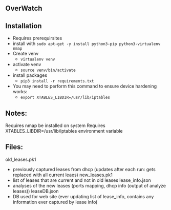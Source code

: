 ## OverWatch


## Installation

 - Requires prerequirsites
  - install with `sudo apt-get -y install python3-pip python3-virtualenv nmap`
- Create venv
    - `virtualenv venv`
- activate venv
    - `source venv/bin/activate`
- install packages
    - `pip3 install -r requirements.txt`
- You may need to perform this command to ensure device hardening works: 
    - `export XTABLES_LIBDIR=/usr/lib/iptables`
 

 ## Notes:
 Requires nmap be installed on system
 Requires XTABLES_LIBDIR=/usr/lib/iptables environment variable


## Files:
old_leases.pk1
   - previously captured leases from dhcp (updates after each run: gets replaced with all current leaes)
new_leases.pk1
   - list of leases that are current and not in old leases
lease_info.json
  - analyses of the new leases (ports mapping, dhcp info  (output of analyze leases))
leaseDB.json
  - DB used for web site (ever updating list of lease_info, contains any information ever captured by lease info)
  